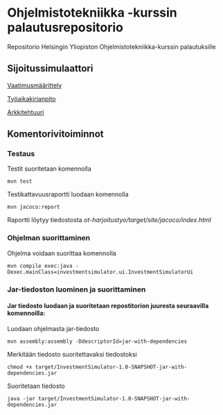 # Ohjelmistotekniikka -kurssin palautusrepositorio

Repositorio Helsingin Yliopiston Ohjelmistotekniikka-kurssin palautuksille

## Sijoitussimulaattori

[Vaatimusmäärittely](https://github.com/JoakimJoensuu/ot-harjoitustyo/blob/master/dokumentaatio/vaatimusmaarittely.md)

[Työaikakirjanpito](https://github.com/JoakimJoensuu/ot-harjoitustyo/blob/master/dokumentaatio/tyoaikakirjanpito.md)

[Arkkitehtuuri](https://github.com/JoakimJoensuu/ot-harjoitustyo/blob/master/dokumentaatio/arkkitehtuuri.md)

## Komentorivitoiminnot


### Testaus

Testit suoritetaan komennolla

```
mvn test
```

Testikattavuusraportti luodaan komennolla

```
mvn jacoco:report
```

Raportti löytyy tiedostosta _ot-harjoitustyo/target/site/jacoco/index.html_


### Ohjelman suorittaminen

Ohjelma voidaan suorittaa komennolla

```
mvn compile exec:java -Dexec.mainClass=investmentsimulator.ui.InvestmentSimulatorUi
```


### Jar-tiedoston luominen ja suorittaminen

#### Jar tiedosto luodaan ja suoritetaan repostitorion juuresta seuraavilla komennoilla:

Luodaan ohjelmasta jar-tiedosto

```
mvn assembly:assembly -DdescriptorId=jar-with-dependencies
```

Merkitään tiedosto suoritettavaksi tiedostoksi

```
chmod +x target/InvestmentSimulator-1.0-SNAPSHOT-jar-with-dependencies.jar 
```

Suoritetaan tiedosto

```
java -jar target/InvestmentSimulator-1.0-SNAPSHOT-jar-with-dependencies.jar 
```
